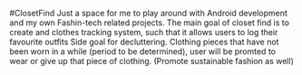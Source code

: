 #ClosetFind
Just a space for me to play around with Android development and my own Fashin-tech related projects.
The main goal of closet find is to create and clothes tracking system, such that it allows users to log their favourite outfits
Side goal for decluttering. Clothing pieces that have not been worn in a while (period to be determined), user will be promted to wear
or give up that piece of clothing. (Promote sustainable fashion as well)
